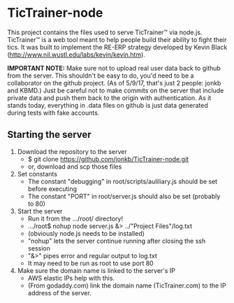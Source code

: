 # TicTrainer-node

This project contains the files used to serve TicTrainer™ via node.js. TicTrainer™ is a web tool meant to help people build their ability to fight their tics. It was built to implement the RE-ERP strategy developed by Kevin Black (http://www.nil.wustl.edu/labs/kevin/kevin.htm).

**IMPORTANT NOTE:** Make sure not to upload real user data back to github from the server. This shouldn't be easy to do, you'd need to be a collaborator on the github project. (As of 5/9/17, that's just 2 people: jonkb and KBMD.) Just be careful not to make commits on the server that include private data and push them back to the origin with authentication. As it stands today, everything in .data files on github is just data generated during tests with fake accounts.

## Starting the server
1. Download the repository to the server
	- $ git clone https://github.com/jonkb/TicTrainer-node.git
	- or, download and scp those files
2. Set constants
	- The constant "debugging" in root/scripts/auliliary.js should be set before executing
	- The constant "PORT" in root/server.js should also be set (probably to 80)
3. Start the server
	- Run it from the .../root/ directory!
	- .../root$ nohup node server.js &> ../"Project Files"/log.txt
	- (obviously node.js needs to be installed)
	- "nohup" lets the server continue running after closing the ssh session
	- "&>" pipes error and regular output to log.txt
	- It may need to be run as root to use port 80
4. Make sure the domain name is linked to the server's IP
	- AWS elastic IPs help with this.
	- (From godaddy.com) link the domain name (TicTrainer.com) to the IP address of the server. 